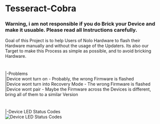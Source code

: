# Tesseract-Cobra
### Warning, i am not responsible if you do Brick your Device and make it usuable. Please read all Instructions carefully.

Goal of this Project is to help Users of Nolo Hardware to flash their Hardware manually and without the usage of the Updaters.
Its also our Target to make this Process as simple as possible, and to avoid bricking Hardware.
#
|-Problems  
 |Device wont turn on - Probably, the wrong Firmware is flashed  
 |Device wont turn into Recovery Mode - The wrong Firmware is flashed  
 |Device wont pair - Maybe the Firmware across the Devices is different, bring all of them to a similar Version  
#
|-Device LED Status Codes  
![Device LED Status Codes](https://i.imgur.com/YZ58YsV.png)
